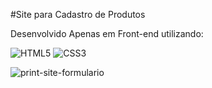 #Site para Cadastro de Produtos 

Desenvolvido Apenas em Front-end utilizando:

![HTML5](https://img.shields.io/badge/html5-%23E34F26.svg?style=for-the-badge&logo=html5&logoColor=white) ![CSS3](https://img.shields.io/badge/css3-%231572B6.svg?style=for-the-badge&logo=css3&logoColor=white)


![print-site-formulario](https://github.com/nak-su-blue/produtos-cadastro/assets/119822132/452aa70e-cfd5-4595-a871-6d37bca78a6c)
